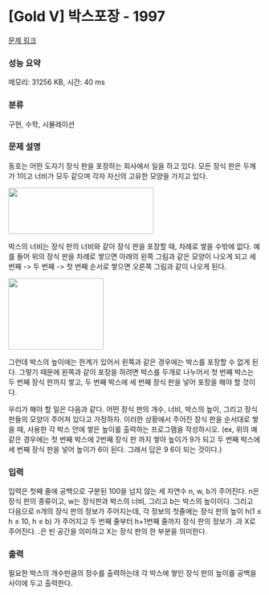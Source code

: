 # [Gold V] 박스포장 - 1997 

[문제 링크](https://www.acmicpc.net/problem/1997) 

### 성능 요약

메모리: 31256 KB, 시간: 40 ms

### 분류

구현, 수학, 시뮬레이션

### 문제 설명

<p>동호는 어떤 도자기 장식 판을 포장하는 회사에서 일을 하고 있다. 모든 장식 판은 두께가 1이고 너비가 모두 같으며 각자 자신의 고유한 모양을 가지고 있다.</p>

<p><img alt="" height="92" src="https://www.acmicpc.net/JudgeOnline/upload/201007/bbbbb.png" width="289"></p>

<p>박스의 너비는 장식 판의 너비와 같아 장식 판을 포장할 때, 차례로 쌓을 수밖에 없다. 예를 들어 위의 장식 판을 차례로 쌓으면 아래의 왼쪽 그림과 같은 모양이 나오게 되고 세 번째 -> 두 번째 -> 첫 번째 순서로 쌓으면 오른쪽 그림과 같이 나오게 된다.</p>

<p><img alt="" height="142" src="https://www.acmicpc.net/JudgeOnline/upload/201007/bb.png" width="189"></p>

<p>그런데 박스의 높이에는 한계가 있어서 왼쪽과 같은 경우에는 박스를 포장할 수 없게 된다. 그렇기 때문에 왼쪽과 같이 포장을 하려면 박스를 두개로 나누어서 첫 번째 박스는 두 번째 장식 판까지 쌓고, 두 번째 박스에 세 번째 장식 판을 넣어 포장을 해야 할 것이다.</p>

<p>우리가 해야 할 일은 다음과 같다. 어떤 장식 판의 개수, 너비, 박스의 높이, 그리고 장식 판들의 모양이 주어져 있다고 가정하자. 이러한 상황에서 주어진 장식 판을 순서대로 쌓을 때, 사용한 각 박스 안에 쌓은 높이를 출력하는 프로그램을 작성하시오. (ex, 위의 예 같은 경우에는 첫 번째 박스에 2번째 장식 판 까지 쌓아 높이가 9가 되고 두 번째 박스에 세 번째 장식 판을 넣어 높이가 6이 된다. 그래서 답은 9 6이 되는 것이다.)</p>

### 입력 

 <p>입력은 첫째 줄에 공백으로 구분된 100을 넘지 않는 세 자연수 n, w, b가 주어진다. n은 장식 판의 종류이고, w는 장식판과 박스의 너비, 그리고 b는 박스의 높이이다. 그리고 다음으로 n개의 장식 판의 정보가 주어지는데, 각 정보의 첫줄에는 장식 판의 높이 h(1 ≤ h ≤ 10, h ≤ b) 가 주어지고 두 번째 줄부터 h+1번째 줄까지 장식 판의 정보가 .과 X로 주어진다. .은 빈 공간을 의미하고 X는 장식 판의 한 부분을 의미한다.</p>

### 출력 

 <p>필요한 박스의 개수만큼의 정수를 출력하는데 각 박스에 쌓인 장식 판의 높이를 공백을 사이에 두고 출력한다.</p>

